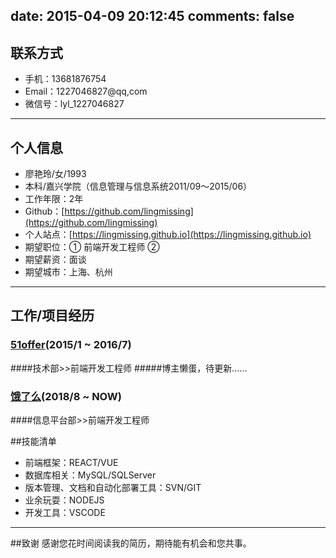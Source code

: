date: 2015-04-09 20:12:45
comments: false
---
## 联系方式

- 手机：13681876754
- Email：1227046827@qq,com
- 微信号：lyl_1227046827

---

## 个人信息
 - 廖艳玲/女/1993
 - 本科/嘉兴学院（信息管理与信息系统2011/09～2015/06）
 - 工作年限：2年
 - Github：[https://github.com/lingmissing](https://github.com/lingmissing)
 - 个人站点：[https://lingmissing.github.io](https://lingmissing.github.io)
 - 期望职位：① 前端开发工程师 ② 
 - 期望薪资：面谈
 - 期望城市：上海、杭州

---
## 工作/项目经历
### [51offer](http://www.51offer.com)(2015/1 ~ 2016/7)
####技术部>>前端开发工程师
#####博主懒蛋，待更新......

### [饿了么](http://www.ele.me/)(2018/8 ~ NOW)
####信息平台部>>前端开发工程师



##技能清单

- 前端框架：REACT/VUE
- 数据库相关：MySQL/SQLServer
- 版本管理、文档和自动化部署工具：SVN/GIT
- 业余玩耍：NODEJS
- 开发工具：VSCODE

---
##致谢
感谢您花时间阅读我的简历，期待能有机会和您共事。